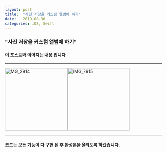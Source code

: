 ```yaml
---
layout: post
title:  "사진 저장을 커스텀 앨범에 하기"
date:   2019-08-30
categories: iOS, Swift
---
```


### "사진 저장을 커스텀 앨범에 하기"

#### [이 포스트와 이어지는 내용 입니다](https://vincentgeranium.github.io/ios,/swift/2019/08/28/til.html)

---

<img width="200" alt="MG_2914" src="https://user-images.githubusercontent.com/42841888/63955329-7d399200-cabf-11e9-906c-939a46e3eb7e.PNG"><img width="200" alt="IMG_2915" src="https://user-images.githubusercontent.com/42841888/63955508-c5f14b00-cabf-11e9-90fc-ceb124868924.PNG">

---

#### 코드는 모든 기능이 다 구현 된 후 완성본을 올리도록 하겠습니다.